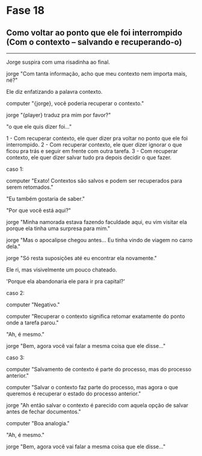 # Fase 18

## Como voltar ao ponto que ele foi interrompido (Com o contexto – salvando e recuperando-o)

---

Jorge suspira com uma risadinha ao final.

jorge "Com tanta informação, acho que meu contexto nem importa mais, né?"

Ele diz enfatizando a palavra contexto.

computer "{jorge}, você poderia recuperar o contexto."

jorge "{player} traduz pra mim por favor?"

"o que ele quis dizer foi..."

1 - Com recuperar contexto, ele quer dizer pra voltar no ponto que ele foi interrompido.
2 - Com recuperar contexto, ele quer dizer ignorar o que ficou pra trás e seguir em frente com outra tarefa.
3 - Com recuperar contexto, ele quer dizer salvar tudo pra depois decidir o que fazer.

caso 1:

computer "Exato! Contextos são salvos e podem ser recuperados para serem retomados."

"Eu também gostaria de saber."

"Por que você está aqui?"

jorge "Minha namorada estava fazendo faculdade aqui, eu vim visitar ela porque ela tinha uma surpresa para mim."

jorge "Mas o apocalipse chegou antes... Eu tinha vindo de viagem no carro dela."

jorge "Só resta suposições até eu encontrar ela novamente."

Ele ri, mas visivelmente um pouco chateado.

'Porque ela abandonaria ele para ir pra capital?'

caso 2:

computer "Negativo."

computer "Recuperar o contexto significa retomar exatamente do ponto onde a tarefa parou."

"Ah, é mesmo."

jorge "Bem, agora você vai falar a mesma coisa que ele disse..."

caso 3:

computer "Salvamento de contexto é parte do processo, mas do processo anterior."

computer "Salvar o contexto faz parte do processo, mas agora o que queremos é recuperar o estado do processo anterior."

jorge "Ah então salvar o contexto é parecido com aquela opção de salvar antes de fechar documentos."

computer "Boa analogia."

"Ah, é mesmo."

jorge "Bem, agora você vai falar a mesma coisa que ele disse..."
